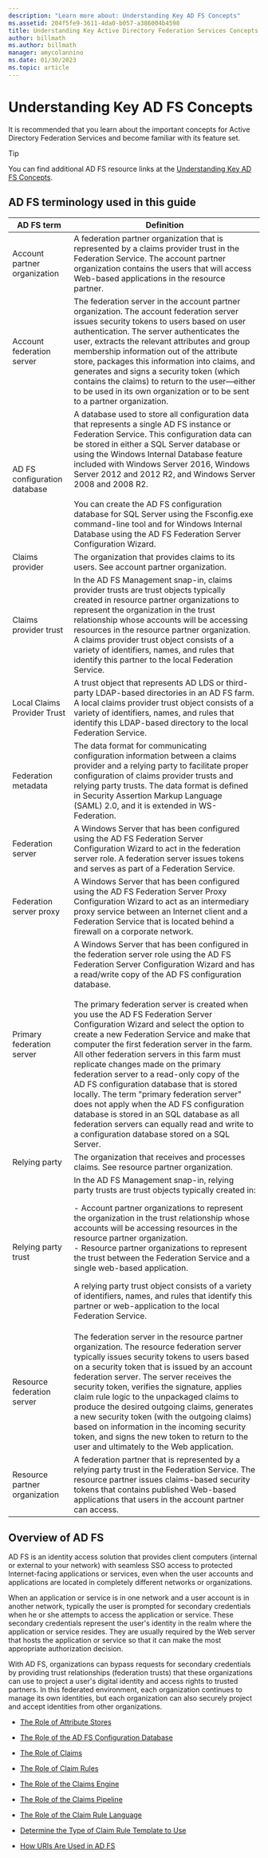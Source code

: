 ```yaml
---
description: "Learn more about: Understanding Key AD FS Concepts"
ms.assetid: 204f5fe9-3611-4da0-b057-a386004b4598
title: Understanding Key Active Directory Federation Services Concepts
author: billmath
ms.author: billmath
manager: amycolannino
ms.date: 01/30/2023
ms.topic: article
---
```



# Understanding Key AD FS Concepts
It is recommended that you learn about the important concepts for Active Directory Federation Services and become familiar with its feature set.

> [!TIP]
> You can find additional AD FS resource links at the [Understanding Key AD FS Concepts]().

## AD FS terminology used in this guide

|AD FS term|Definition|
|--------------|--------------|
|Account partner organization|A federation partner organization that is represented by a claims provider trust in the Federation Service. The account partner organization contains the users that will access Web\-based applications in the resource partner.|
|Account federation server|The federation server in the account partner organization. The account federation server issues security tokens to users based on user authentication. The server authenticates the user, extracts the relevant attributes and group membership information out of the attribute store, packages this information into claims, and generates and signs a security token \(which contains the claims\) to return to the user—either to be used in its own organization or to be sent to a partner organization.|
|AD FS configuration database|A database used to store all configuration data that represents a single AD FS instance or Federation Service. This configuration data can be stored in either a SQL Server database or using the Windows Internal Database feature included with Windows Server 2016, Windows Server 2012 and 2012 R2, and Windows Server 2008 and 2008 R2. </br></br>You can create the AD FS configuration database for SQL Server using the Fsconfig.exe command\-line tool and for Windows Internal Database using the AD FS Federation Server Configuration Wizard.|
|Claims provider|The organization that provides claims to its users. See account partner organization.|
|Claims provider trust|In the AD FS Management snap\-in, claims provider trusts are trust objects typically created in resource partner organizations to represent the organization in the trust relationship whose accounts will be accessing resources in the resource partner organization. A claims provider trust object consists of a variety of identifiers, names, and rules that identify this partner to the local Federation Service.|
|Local Claims Provider Trust|A trust object that represents AD LDS or third\-party LDAP\-based directories in an AD FS farm. A local claims provider trust object consists of a variety of identifiers, names, and rules that identify this LDAP\-based directory to the local Federation Service.|
|Federation metadata|The data format for communicating configuration information between a claims provider and a relying party to facilitate proper configuration of claims provider trusts and relying party trusts. The data format is defined in Security Assertion Markup Language \(SAML\) 2.0, and it is extended in WS\-Federation.|
|Federation server|A Windows Server that has been configured using the AD FS Federation Server Configuration Wizard to act in the federation server role. A federation server issues tokens and serves as part of a Federation Service.|
|Federation server proxy|A Windows Server that has been configured using the AD FS Federation Server Proxy Configuration Wizard to act as an intermediary proxy service between an Internet client and a Federation Service that is located behind a firewall on a corporate network.|
|Primary federation server|A Windows Server that has been configured in the federation server role using the AD FS Federation Server Configuration Wizard and has a read\/write copy of the AD FS configuration database. </br></br> The primary federation server is created when you use the AD FS Federation Server Configuration Wizard and select the option to create a new Federation Service and make that computer the first federation server in the farm. All other federation servers in this farm must replicate changes made on the primary federation server to a read\-only copy of the AD FS configuration database that is stored locally. The term "primary federation server" does not apply when the AD FS configuration database is stored in an SQL database as all federation servers can equally read and write to a configuration database stored on a SQL Server.|
|Relying party|The organization that receives and processes claims. See resource partner organization.|
|Relying party trust|In the AD FS Management snap\-in, relying party trusts are trust objects typically created in:<p>-   Account partner organizations to represent the organization in the trust relationship whose accounts will be accessing resources in the resource partner organization.<br />-   Resource partner organizations to represent the trust between the Federation Service and a single web\-based application.<p>A relying party trust object consists of a variety of identifiers, names, and rules that identify this partner or web\-application to the local Federation Service.|
|Resource federation server|The federation server in the resource partner organization. The resource federation server typically issues security tokens to users based on a security token that is issued by an account federation server. The server receives the security token, verifies the signature, applies claim rule logic to the unpackaged claims to produce the desired outgoing claims, generates a new security token \(with the outgoing claims\) based on information in the incoming security token, and signs the new token to return to the user and ultimately to the Web application.|
|Resource partner organization|A federation partner that is represented by a relying party trust in the Federation Service. The resource partner issues claims\-based security tokens that contains published Web\-based applications that users in the account partner can access.|

## Overview of AD FS
AD FS is an identity access solution that provides client computers \(internal or external to your network\) with seamless SSO access to protected Internet\-facing applications or services, even when the user accounts and applications are located in completely different networks or organizations.

When an application or service is in one network and a user account is in another network, typically the user is prompted for secondary credentials when he or she attempts to access the application or service. These secondary credentials represent the user's identity in the realm where the application or service resides. They are usually required by the Web server that hosts the application or service so that it can make the most appropriate authorization decision.

With AD FS, organizations can bypass requests for secondary credentials by providing trust relationships \(federation trusts\) that these organizations can use to project a user's digital identity and access rights to trusted partners. In this federated environment, each organization continues to manage its own identities, but each organization can also securely project and accept identities from other organizations.

-   [The Role of Attribute Stores](The-Role-of-Attribute-Stores.md)

-   [The Role of the AD FS Configuration Database](The-Role-of-the-AD-FS-Configuration-Database.md)

-   [The Role of Claims](The-Role-of-Claims.md)

-   [The Role of Claim Rules](The-Role-of-Claim-Rules.md)

-   [The Role of the Claims Engine](The-Role-of-the-Claims-Engine.md)

-   [The Role of the Claims Pipeline](The-Role-of-the-Claims-Pipeline.md)

-   [The Role of the Claim Rule Language](The-Role-of-the-Claim-Rule-Language.md)

-   [Determine the Type of Claim Rule Template to Use](Determine-the-Type-of-Claim-Rule-Template-to-Use.md)

-   [How URIs Are Used in AD FS](How-URIs-Are-Used-in-AD-FS.md)
